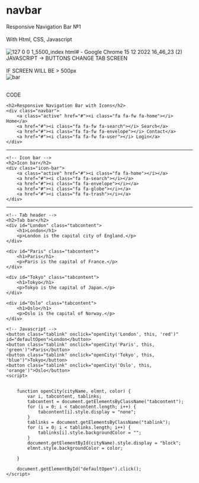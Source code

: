 # navbar
Responsive Navigation Bar №1
<br>
<br>
With Html, CSS, Javascript
<br>
<br>
![127 0 0 1_5500_index html# - Google Chrome 15 12 2022 16_46_23 (2)](https://user-images.githubusercontent.com/106438454/207890890-d39e61eb-7511-4561-a70f-f7d7f1171a26.png)
<BR>
JAVASCRIPT -> BUTTONS CHANGE TAB SCREEN 
<br>
<br>
IF SCREEN WILL BE > 500px <br>
![bar](https://user-images.githubusercontent.com/106438454/207892037-4267a73b-f978-460b-bdb3-cb000a94ce4c.png)

<BR>
CODE

<!-- Navbar with Icons -->
    <h2>Responsive Navigation Bar with Icons</h2>
    <div class="navbar">
        <a class="active" href="#"><i class="fa fa-fw fa-home"></i> Home</a>
        <a href="#"><i class="fa fa-fw fa-search"></i> Search</a>
        <a href="#"><i class="fa fa-fw fa-envelope"></i> Contact</a>
        <a href="#"><i class="fa fa-fw fa-user"></i> Login</a>
    </div>
    
----
    
    <!-- Icon bar -->
    <h2>Icon bar</h2>
    <div class="icon-bar">
        <a class="active" href="#"><i class="fa fa-home"></i></a>
        <a href="#"><i class="fa fa-search"></i></a>
        <a href="#"><i class="fa fa-envelope"></i></a>
        <a href="#"><i class="fa fa-globe"></i></a>
        <a href="#"><i class="fa fa-trash"></i></a>
    </div>
    
  -----
    
    <!-- Tab header -->
    <h2>Tab bar</h2>
    <div id="London" class="tabcontent">
        <h1>London</h1>
        <p>London is the capital city of England.</p>
    </div>

    <div id="Paris" class="tabcontent">
        <h1>Paris</h1>
        <p>Paris is the capital of France.</p>
    </div>

    <div id="Tokyo" class="tabcontent">
        <h1>Tokyo</h1>
        <p>Tokyo is the capital of Japan.</p>
    </div>

    <div id="Oslo" class="tabcontent">
        <h1>Oslo</h1>
        <p>Oslo is the capital of Norway.</p>
    </div>

    <!-- Javascript -->
    <button class="tablink" onclick="openCity('London', this, 'red')" id="defaultOpen">London</button>
    <button class="tablink" onclick="openCity('Paris', this, 'green')">Paris</button>
    <button class="tablink" onclick="openCity('Tokyo', this, 'blue')">Tokyo</button>
    <button class="tablink" onclick="openCity('Oslo', this, 'orange')">Oslo</button>
    <script>


        function openCity(cityName, elmnt, color) {
            var i, tabcontent, tablinks;
            tabcontent = document.getElementsByClassName("tabcontent");
            for (i = 0; i < tabcontent.length; i++) {
                tabcontent[i].style.display = "none";
            }
            tablinks = document.getElementsByClassName("tablink");
            for (i = 0; i < tablinks.length; i++) {
                tablinks[i].style.backgroundColor = "";
            }
            document.getElementById(cityName).style.display = "block";
            elmnt.style.backgroundColor = color;

        }

        document.getElementById("defaultOpen").click();     
    </script>
    
    
    
